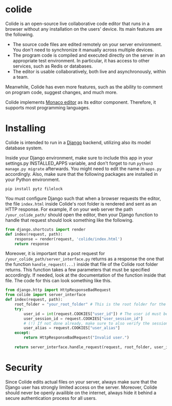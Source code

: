 # colide
Colide is an open-source live collaborative code editor that runs in a browser without any installation on the users' device. Its main features are the following.
- The source code files are edited remotely on your server environment. You don't need to synchronize it manually across multiple devices.
- The program code is compiled and executed directly on the server in an appropriate test environment. In particular, it has access to other services, such as Redis or databases.
- The editor is usable collaboratively, both live and asynchronously, within a team.

Meanwhile, Colide has even more features, such as the ability to comment on program code, suggest changes, and much more. 

Colide implements <a href="https://github.com/microsoft/monaco-editor" target="_blank">Monaco editor</a> as its editor component. Therefore, it supports most programming languages.

# Installing
Colide is intended to run in a <a href="https://github.com/django/django" target="_blank">Django</a> backend, utilizing also its model database system. 

Inside your Django environment, make sure to include this app in your settings.py INSTALLED_APPS variable, and don't forget to run `python3 manage.py migrate` afterwards. You might need to edit the name in `apps.py` accordingly. Also, make sure that the following packages are installed in your Python environment.

```
pip install pytz filelock
```

You must configure Django such that when a browser requests the editor, the file `index.html` inside Colide's root folder is rendered and sent as an HTTP response. For example, if on your web server the path `/your_colide_path/` should open the editor, then your Django function to handle that request should look something like the following.

```python
from django.shortcuts import render
def index(request, path):
    response = render(request, 'colide/index.html')
    return response
```

Moreover, it is important that a post request for `/your_colide_path/server_interface.py` returns as a response the one that the function `handle_request(...)` inside that file of the Colide root folder returns. This function takes a few parameters that must be specified accordingly. If needed, look at the documentation of the function inside that file. The code for this can look something like this.
```python
from django.http import HttpResponseBadRequest
from colide import server_interface
def index(request, path):
    root_folder = "your_root_folder" # This is the root folder for the files that you want to edit in the editor.
    try:
        user_id = int(request.COOKIES["user_id"]) # The user id must be the uid of a linux user.
        user_session_id = request.COOKIES["user_session_id"]
        # (!) If not done already, make sure to also verify the session id for the user. (!)
        user_alias = request.COOKIES["user_alias"]
    except:
        return HttpResponseBadRequest("Invalid user.")
    
    return server_interface.handle_request(request, root_folder, user_id, user_session_id, user_alias)
```

# Security
Since Colide edits actual files on your server, always make sure that the Django user has strongly limited access on the server. Moreover, Colide should never be openly availible on the internet, always hide it behind a secure authentication process for all users.
